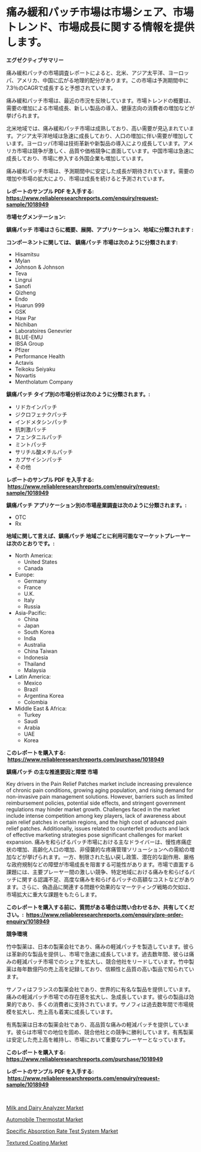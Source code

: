 <p><h1>痛み緩和パッチ市場は市場シェア、市場トレンド、市場成長に関する情報を提供します。</h1></p><p><strong>エグゼクティブサマリー</strong></p>
<p><p>痛み緩和パッチの市場調査レポートによると、北米、アジア太平洋、ヨーロッパ、アメリカ、中国に広がる地理的配分があります。この市場は予測期間中に7.3％のCAGRで成長すると予想されています。</p><p>痛み緩和パッチ市場は、最近の市況を反映しています。市場トレンドの概要は、需要の増加による市場成長、新しい製品の導入、健康志向の消費者の増加などが挙げられます。</p><p>北米地域では、痛み緩和パッチ市場は成熟しており、高い需要が見込まれています。アジア太平洋地域は急速に成長しており、人口の増加に伴い需要が増加しています。ヨーロッパ市場は技術革新や新製品の導入により成長しています。アメリカ市場は競争が激しく、品質や価格競争に直面しています。中国市場は急速に成長しており、市場に参入する外国企業も増加しています。</p><p>痛み緩和パッチ市場は、予測期間中に安定した成長が期待されています。需要の増加や市場の拡大により、市場は成長を続けると予測されています。</p></p>
<p><strong>レポートのサンプル PDF を入手する: <a href="https://www.reliableresearchreports.com/enquiry/request-sample/1018949">https://www.reliableresearchreports.com/enquiry/request-sample/1018949</a></strong></p>
<p><strong>市場セグメンテーション:</strong></p>
<p><strong> 鎮痛パッチ 市場はさらに概要、展開、アプリケーション、地域に分類されます :</strong></p>
<p><strong>コンポーネントに関しては、 鎮痛パッチ 市場は次のように分類されます: &nbsp;</strong></p>
<p><ul><li>Hisamitsu</li><li>Mylan</li><li>Johnson & Johnson</li><li>Teva</li><li>Lingrui</li><li>Sanofi</li><li>Qizheng</li><li>Endo</li><li>Huarun 999</li><li>GSK</li><li>Haw Par</li><li>Nichiban</li><li>Laboratoires Genevrier</li><li>BLUE-EMU</li><li>IBSA Group</li><li>Pfizer</li><li>Performance Health</li><li>Actavis</li><li>Teikoku Seiyaku</li><li>Novartis</li><li>Mentholatum Company</li></ul></p>
<p><strong> 鎮痛パッチ タイプ別の市場分析は次のように分類されます。:</strong></p>
<p><ul><li>リドカインパッチ</li><li>ジクロフェナクパッチ</li><li>インドメタシンパッチ</li><li>抗刺激パッチ</li><li>フェンタニルパッチ</li><li>ミントパッチ</li><li>サリチル酸メチルパッチ</li><li>カプサイシンパッチ</li><li>その他</li></ul></p>
<p><strong>レポートのサンプル PDF を入手する: &nbsp;<a href="https://www.reliableresearchreports.com/enquiry/request-sample/1018949">https://www.reliableresearchreports.com/enquiry/request-sample/1018949</a></strong></p>
<p><strong> 鎮痛パッチ アプリケーション別の市場産業調査は次のように分類されます。:</strong></p>
<p><ul><li>OTC</li><li>Rx</li></ul></p>
<p><strong>地域に関して言えば、鎮痛パッチ 地域ごとに利用可能なマーケットプレーヤーは次のとおりです。:</strong></p>
<p><ul>
    <li>
        North America:
        <ul>
            <li>United States</li>
            <li>Canada</li>
        </ul>
    </li>
    <li>
        Europe:
        <ul>
            <li>Germany</li>
            <li>France</li>
            <li>U.K.</li>
            <li>Italy</li>
            <li>Russia</li>
        </ul>
    </li>
    <li>
        Asia-Pacific:
        <ul>
            <li>China</li>
            <li>Japan</li>
            <li>South Korea</li>
            <li>India</li>
            <li>Australia</li>
            <li>China Taiwan</li>
            <li>Indonesia</li>
            <li>Thailand</li>
            <li>Malaysia</li>
        </ul>
    </li>
    <li>
        Latin America:
        <ul>
            <li>Mexico</li>
            <li>Brazil</li>
            <li>Argentina Korea</li>
            <li>Colombia</li>
        </ul>
    </li>
    <li>
        Middle East & Africa:
        <ul>
            <li>Turkey</li>
            <li>Saudi</li>
            <li>Arabia</li>
            <li>UAE</li>
            <li>Korea</li>
        </ul>
    </li>
    </ul></p>
<p><strong>このレポートを購入する: &nbsp;<a href="https://www.reliableresearchreports.com/purchase/1018949">https://www.reliableresearchreports.com/purchase/1018949</a></strong></p>
<p><strong>鎮痛パッチ の主な推進要因と障壁 市場</strong></p>
<p><p>Key drivers in the Pain Relief Patches market include increasing prevalence of chronic pain conditions, growing aging population, and rising demand for non-invasive pain management solutions. However, barriers such as limited reimbursement policies, potential side effects, and stringent government regulations may hinder market growth. Challenges faced in the market include intense competition among key players, lack of awareness about pain relief patches in certain regions, and the high cost of advanced pain relief patches. Additionally, issues related to counterfeit products and lack of effective marketing strategies pose significant challenges for market expansion.  痛みを和らげるパッチ市場における主なドライバーは、慢性疼痛症状の増加、高齢化人口の増加、非侵襲的な疼痛管理ソリューションへの需給の増加などが挙げられます。一方、制限された払い戻し政策、潜在的な副作用、厳格な政府規制などの障壁が市場成長を阻害する可能性があります。市場で直面する課題には、主要プレーヤー間の激しい競争、特定地域における痛みを和らげるパッチに関する認識不足、高度な痛みを和らげるパッチの高額なコストなどがあります。さらに、偽造品に関連する問題や効果的なマーケティング戦略の欠如は、市場拡大に重大な課題をもたらします。</p></p>
<p><strong>このレポートを購入する前に、質問がある場合は問い合わせるか、共有してください。:&nbsp; <a href="https://www.reliableresearchreports.com/enquiry/pre-order-enquiry/1018949">https://www.reliableresearchreports.com/enquiry/pre-order-enquiry/1018949</a></strong></p>
<p><strong>競争環境</strong></p>
<p><p>竹中製薬は、日本の製薬会社であり、痛みの軽減パッチを製造しています。彼らは革新的な製品を提供し、市場で急速に成長しています。過去数年間、彼らは痛みの軽減パッチ市場でのシェアを拡大し、競合他社をリードしています。竹中製薬は毎年数億円の売上高を記録しており、信頼性と品質の高い製品で知られています。</p><p>サノフィはフランスの製薬会社であり、世界的に有名な製品を提供しています。痛みの軽減パッチ市場での存在感を拡大し、急成長しています。彼らの製品は効果的であり、多くの消費者に支持されています。サノフィは過去数年間で市場規模を拡大し、売上高も着実に成長しています。</p><p>有馬製薬は日本の製薬会社であり、高品質な痛みの軽減パッチを提供しています。彼らは市場での地位を固め、競合他社との競争に勝利しています。有馬製薬は安定した売上高を維持し、市場において重要なプレーヤーとなっています。</p></p>
<p><strong>このレポートを購入する: &nbsp; <a href="https://www.reliableresearchreports.com/purchase/1018949">https://www.reliableresearchreports.com/purchase/1018949</a></strong></p>
<p><strong>レポートのサンプル PDF を入手する: &nbsp;<a href="https://www.reliableresearchreports.com/enquiry/request-sample/1018949">https://www.reliableresearchreports.com/enquiry/request-sample/1018949</a></strong><strong></strong></p>
<p>&nbsp;</p>
<p><p><a href="https://view.publitas.com/reportprime-1/milk-and-dairy-analyzer-market-size-furnishes-valuable-information-encompassing-market-share-market-trends-and-projections-spanning-from-2023-to-2030/">Milk and Dairy Analyzer Market</a></p><p><a href="https://github.com/Sherrillcrooksxa8i18ucf2m/Market-Research-Report-List-1/blob/main/automobile-thermostat-market.md">Automobile Thermostat Market</a></p><p><a href="https://view.publitas.com/reportprime-1/specific-absorption-rate-test-system-market-insights-market-players-and-forecast-till-2030/">Specific Absorption Rate Test System Market</a></p><p><a href="https://lydian-appliance-61d.notion.site/Insights-into-Textured-Coating-Market-Size-Analysing-Market-Share-Trends-and-Growth-from-2024-to--22ffa4b851ef48fcbe44495a6a931fc5">Textured Coating Market</a></p></p>